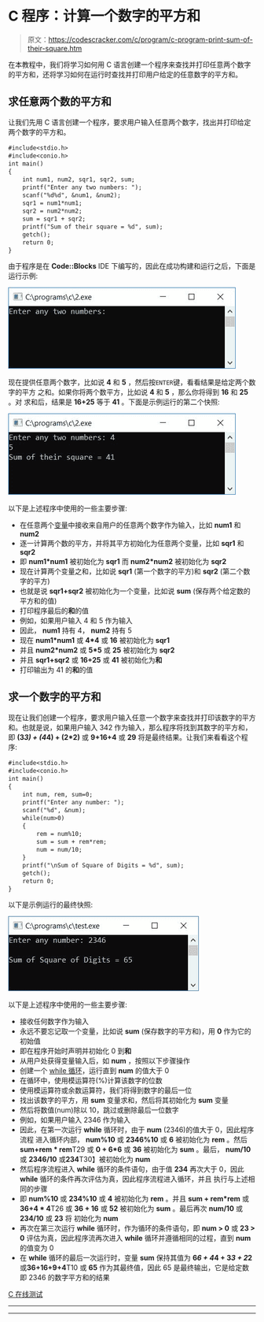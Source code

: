 # C 程序：计算一个数字的平方和

> 原文：<https://codescracker.com/c/program/c-program-print-sum-of-their-square.htm>

在本教程中，我们将学习如何用 C 语言创建一个程序来查找并打印任意两个数字的平方和，还将学习如何在运行时查找并打印用户给定的任意数字的平方和。

## 求任意两个数的平方和

让我们先用 C 语言创建一个程序，要求用户输入任意两个数字，找出并打印给定两个数字的平方和。

```
#include<stdio.h>
#include<conio.h>
int main()
{
    int num1, num2, sqr1, sqr2, sum;
    printf("Enter any two numbers: ");
    scanf("%d%d", &num1, &num2);
    sqr1 = num1*num1;
    sqr2 = num2*num2;
    sum = sqr1 + sqr2;
    printf("Sum of their square = %d", sum);
    getch();
    return 0;
}
```

由于程序是在 **Code::Blocks** IDE 下编写的，因此在成功构建和运行之后，下面是运行示例:

![c program print sum of square two number](img/ddc154ac5e468f8510847f73cdfb1c01.png)

现在提供任意两个数字，比如说 **4** 和 **5** ，然后按`ENTER`键，看看结果是给定两个数字的平方 之和。如果你将两个数平方，比如说 **4** 和 **5** ，那么你将得到 **16** 和 **25** 。对 求和后，结果是 **16+25** 等于 **41** 。下面是示例运行的第二个快照:

![sum of square of two number c](img/1d34ccf6c3561717c12a8a1cc864e1f1.png)

以下是上述程序中使用的一些主要步骤:

*   在任意两个[变量](/c/c-variables.htm)中接收来自用户的任意两个数字作为输入，比如 **num1** 和 **num2**
*   逐一计算两个数的平方，并将其平方初始化为任意两个变量，比如 **sqr1** 和 **sqr2**
*   即 **num1*num1** 被初始化为 **sqr1** 而 **num2*num2** 被初始化为 **sqr2**
*   现在计算两个变量之和，比如说 **sqr1** (第一个数字的平方)和 **sqr2** (第二个数字的平方)
*   也就是说 **sqr1+sqr2** 被初始化为一个变量，比如说 **sum** (保存两个给定数的平方和的值)
*   打印程序最后的**和**的值
*   例如，如果用户输入 4 和 5 作为输入
*   因此， **num1** 持有 4， **num2** 持有 5
*   现在 **num1*num1** 或 **4*4** 或 **16** 被初始化为 **sqr1**
*   并且 **num2*num2** 或 **5*5** 或 **25** 被初始化为 **sqr2**
*   并且 **sqr1+sqr2** 或 **16+25** 或 **41** 被初始化为**和**
*   打印输出为 41 的**和**的值

## 求一个数字的平方和

现在让我们创建一个程序，要求用户输入任意一个数字来查找并打印该数字的平方和。也就是说，如果用户输入 342 作为输入，那么程序将找到其数字的平方和，即 **(3*3) + (4*4) + (2*2)** 或 **9+16+4** 或 **29** 将是最终结果。让我们来看看这个程序:

```
#include<stdio.h>
#include<conio.h>
int main()
{
    int num, rem, sum=0;
    printf("Enter any number: ");
    scanf("%d", &num);
    while(num>0)
    {
        rem = num%10;
        sum = sum + rem*rem;
        num = num/10;
    }
    printf("\nSum of Square of Digits = %d", sum);
    getch();
    return 0;
}
```

以下是示例运行的最终快照:

![c find sum of square of digit](img/7dd2a2e3973dd62e23e13e9e64d396ff.png)

以下是上述程序中使用的一些主要步骤:

*   接收任何数字作为输入
*   永远不要忘记取一个变量，比如说 **sum** (保存数字的平方和)，用 **0** 作为它的初始值
*   即在程序开始时声明并初始化 0 到**和**
*   从用户处获得变量输入后，如 **num** ，按照以下步骤操作
*   创建一个 [while 循环](/c/c-while-loop.htm)，运行直到 **num** 的值大于 0
*   在循环中，使用模运算符(%)计算该数字的位数
*   使用模运算符或余数运算符，我们将得到数字的最后一位
*   找出该数字的平方，用 **sum** 变量求和，然后将其初始化为 **sum** 变量
*   然后将数值(num)除以 10，跳过或删除最后一位数字
*   例如，如果用户输入 2346 作为输入
*   因此，在第一次运行 **while** 循环时，由于 **num** (2346)的值大于 0，因此程序流程 进入循环内部， **num%10** 或 **2346%10** 或 **6** 被初始化为 **rem** 。然后**sum+rem * rem**T29 或 **0 + 6*6** 或 **36** 被初始化为 **sum** 。最后， **num/10** 或 **2346/10** 或**234**T30】被初始化为 **num**
*   然后程序流程进入 **while** 循环的条件语句，由于值 **234** 再次大于 0，因此 **while** 循环的条件再次评估为真，因此程序流程进入循环，并且 执行与上述相同的步骤
*   即 **num%10** 或 **234%10** 或 **4** 被初始化为 **rem** 。并且 **sum + rem*rem** 或**36+4 * 4**T26 或 **36 + 16** 或 **52** 被初始化为 **sum** 。最后再次 **num/10** 或 **234/10** 或 **23** 将 初始化为 **num**
*   再次在第三次运行 **while** 循环时，作为循环的条件语句，即 **num > 0** 或 **23 > 0** 评估为真，因此程序流再次进入 **while** 循环并遵循相同的过程，直到 **num**的值变为 0
*   在 **while** 循环的最后一次运行时，变量 **sum** 保持其值为 **6*6 + 4*4 + 3*3 + 2*2** 或**36+16+9+4**T10 或 **65** 作为其最终值，因此 65 是最终输出，它是给定数 即 2346 的数字平方和的结果

[C 在线测试](/exam/showtest.php?subid=2)

* * *

* * *